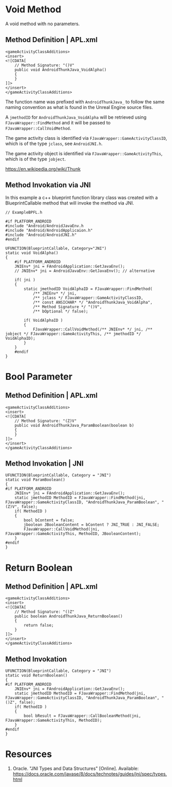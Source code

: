 # Void Method

A void method with no parameters.

## Method Definition | APL.xml

    <gameActivityClassAdditions>
    <insert>
    <![CDATA[
        // Method Signature: "()V"
        public void AndroidThunkJava_VoidAlpha()
        {
        }
    ]]>
    </insert>
    </gameActivityClassAdditions>

The function name was prefixed with `AndroidThunkJava_` to follow the same naming convention as what is
found in the Unreal Engine source files.

A `jmethodID` for `AndroidThunkJava_VoidAlpha` will be retrieved using `FJavaWrapper::FindMethod` and
it will be passed to `FJavaWrapper::CallVoidMethod`.

The game activity class is identified via `FJavaWrapper::GameActivityClassID`, which is of the type `jclass`,
see `AndroidJNI.h`.

The game activity object is identified via `FJavaWrapper::GameActivityThis`, which is of the type `jobject`.

https://en.wikipedia.org/wiki/Thunk

## Method Invokation via JNI

In this example a c++ blueprint function library class was created with a BlueprintCallable method that will
invoke the method via JNI.

    // ExampleBPFL.h

    #if PLATFORM_ANDROID
    #include "Android/AndroidJavaEnv.h
    #include "Android/AndroidApplicaion.h"
    #include "Android/AndroidJNI.h"
    #endif

    UFUNCTION(BlueprintCallable, Category="JNI")
    static void VoidAlpha()
    {
        #if PLATFORM_ANDROID
        JNIEnv* jni = FAndroidApplication::GetJavaEnv();
        // JNIEnv* jni = AndroidJavaEnv::GetJavaEnv(); // alternative 

        if( jni )
        {
            static jmethodID VoidAlphaID = FJavaWrapper::FindMethod(
                /** JNIEnv* */ jni, 
                /** jclass */ FJavaWrapper::GameActivityClassID, 
                /** const ANSICHAR* */ "AndroidThunkJava_VoidAlpha", 
                /** Method Signature */ "()V", 
                /** bOptional */ false);

            if( VoidAlphaID )
            {
                FJavaWrapper::CallVoidMethod(/** JNIEnv* */ jni, /** jobject */ FJavaWrapper::GameActivityThis, /** jmethodID */ VoidAlphaID);
            }
        }
        #endif
    }


# Bool Parameter

## Method Definition | APL.xml

    <gameActivityClassAdditions>
    <insert>
    <![CDATA[
        // Method Signature: "(Z)V"
        public void AndroidThunkJava_ParamBoolean(boolean b)
        {
        }
    ]]>
    </insert>
    </gameActivityClassAdditions>

## Method Invokation | JNI

    UFUNCTION(BlueprintCallable, Category = "JNI")
    static void ParamBoolean()
    {
    #if PLATFORM_ANDROID
        JNIEnv* jni = FAndroidApplication::GetJavaEnv();
        static jmethodID MethodID = FJavaWrapper::FindMethod(jni, FJavaWrapper::GameActivityClassID, "AndroidThunkJava_ParamBoolean", "(Z)V", false);
        if( MethodID )
        {
            bool bContent = false;
            jboolean JBooleanContent = bContent ? JNI_TRUE : JNI_FALSE;
            FJavaWrapper::CallVoidMethod(jni, FJavaWrapper::GameActivityThis, MethodID, JBooleanContent);
        }
    #endif
    }

# Return Boolean

## Method Definition | APL.xml

    <gameActivityClassAdditions>
    <insert>
    <![CDATA[
        // Method Signature: "()Z"
        public boolean AndroidThunkJava_ReturnBoolean()
        {
            return false;
        }
    ]]>
    </insert>
    </gameActivityClassAdditions>

## Method Invokation

    UFUNCTION(BlueprintCallable, Category = "JNI")
    static void ReturnBoolean()
    {
    #if PLATFORM_ANDROID
        JNIEnv* jni = FAndroidApplication::GetJavaEnv();
        static jmethodID MethodID = FJavaWrapper::FindMethod(jni, FJavaWrapper::GameActivityClassID, "AndroidThunkJava_ParamBoolean", "()Z", false);
        if( MethodID )
        {
            bool bResult = FJavaWrapper::CallBooleanMethod(jni, FJavaWrapper::GameActivityThis, MethodID);
        }
    #endif
    }

# Resources

1. Oracle. "JNI Types and Data Structures" [Online]. Available: https://docs.oracle.com/javase/8/docs/technotes/guides/jni/spec/types.html


